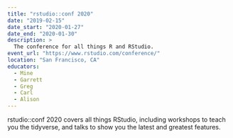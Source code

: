 ```yaml
---
title: "rstudio::conf 2020"
date: "2019-02-15"
date_start: "2020-01-27"
date_end: "2020-01-30"
description: >
  The conference for all things R and RStudio.
event_url: "https://www.rstudio.com/conference/"
location: "San Francisco, CA"
educators:
  - Mine
  - Garrett
  - Greg
  - Carl
  - Alison
---
```


rstudio::conf 2020 covers all things RStudio, including workshops to teach you the tidyverse, and talks to show you the latest and greatest features.
